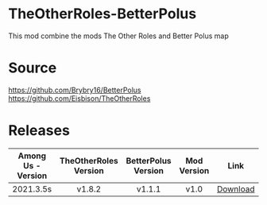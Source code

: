 # TheOtherRoles-BetterPolus

This mod combine the mods The Other Roles and Better Polus map


# Source  
https://github.com/Brybry16/BetterPolus  
https://github.com/Eisbison/TheOtherRoles  

# Releases
| Among Us - Version | TheOtherRoles Version | BetterPolus Version | Mod Version | Link |
| :-: | :-: | :-: | :-: | :-: |
| 2021.3.5s | v1.8.2 | v1.1.1 | v1.0 | [Download](https://github.com/jerem2772/TheOtherRoles-BetterPolus/releases/download/v1.0/TheOtherRoles-BetterPolus.V1.0.zip)

